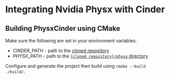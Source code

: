 # Integrating Nvidia Physx with Cinder

## Building PhysxCinder using CMake

Make sure the following are set in your environment variables:
- CINDER_PATH - path to the [cloned repository](git://github.com/cinder/Cinder.git)
- PHYSX_PATH - path to the [`{cloned repository}/physx` directory](git://github.com/NVIDIAGameWorks/PhysX.git)

Configure and generate the project then build using `cmake --build ./build/`.
